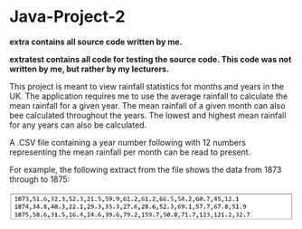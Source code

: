 # Java-Project-2

**extra contains all source code written by me.**

**extratest contains all code for testing the source code. This code was not written by me, but rather by my lecturers.**


This project is meant to view rainfall statistics for months and years in the UK. The application requires me to use the average rainfall to calculate the mean rainfall for a given year. The mean rainfall of a given month can also bee calculated throughout the years. The lowest and highest mean rainfall for any years can also be calculated.

A .CSV file containing a year number following with 12 numbers representing the mean rainfall per month can be read to present.

For example, the following extract from the file shows the data from 1873 through to 1875:

![alt text](https://github.com/pearepeater30/Java-Project-2/blob/master/Annotation%202019-02-12%20112806.jpg)

